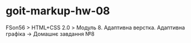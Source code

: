 # goit-markup-hw-08
FSon56 > HTML+CSS 2.0 > Модуль 8. Адаптивна верстка. Адаптивна графіка -> Домашнє завдання №8
